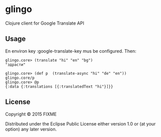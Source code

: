 # glingo

Clojure client for Google Translate API

## Usage

En environ key :google-translate-key mus be configured. Then:

    glingo.core> (translate "hi" "en" "bg") 
    "здрасти"
    
    glingo.core> (def p  (translate-async "hi" "de" "en"))
    glingo.core/p
    glingo.core> @p
    {:data {:translations [{:translatedText "hi"}]}}

## License

Copyright © 2015 FIXME

Distributed under the Eclipse Public License either version 1.0 or (at
your option) any later version.
